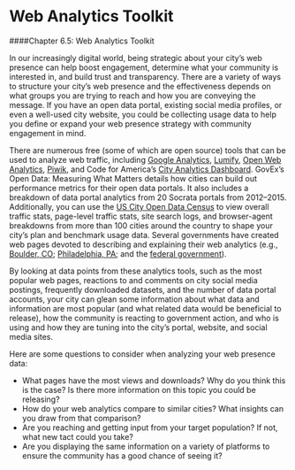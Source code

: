 # Web Analytics Toolkit

\####Chapter 6.5: Web Analytics Toolkit

In our increasingly digital world, being strategic about your city’s web presence can help boost engagement, determine what your community is interested in, and build trust and transparency. There are a variety of ways to structure your city’s web presence and the effectiveness depends on what groups you are trying to reach and how you are conveying the message. If you have an open data portal, existing social media profiles, or even a well-used city website, you could be collecting usage data to help you define or expand your web presence strategy with community engagement in mind.

There are numerous free (some of which are open source) tools that can be used to analyze web traffic, including [Google Analytics](https://www.google.com/analytics/#?modal_active=none), [Lumify](http://lumify.io/), [Open Web Analytics](http://www.openwebanalytics.com/), [Piwik](http://piwik.org/), and Code for America’s [City Analytics Dashboard](https://github.com/codeforamerica/city-analytics-dashboard). GovEx’s Open Data: Measuring What Matters details how cities can build out performance metrics for their open data portals. It also includes a breakdown of data portal analytics from 20 Socrata portals from 2012–2015. Additionally, you can use the [US City Open Data Census](https://data.census.gov/) to view overall traffic stats, page-level traffic stats, site search logs, and browser-agent breakdowns from more than 100 cities around the country to shape your city’s plan and benchmark usage data. Several governments have created web pages devoted to describing and explaining their web analytics (e.g., [Boulder, CO](https://bouldercolorado.gov/stats); [Philadelphia, PA](https://www.phila.gov/); and the [federal government](https://analytics.usa.gov/)).

By looking at data points from these analytics tools, such as the most popular web pages, reactions to and comments on city social media postings, frequently downloaded datasets, and the number of data portal accounts, your city can glean some information about what data and information are most popular (and what related data would be beneficial to release), how the community is reacting to government action, and who is using and how they are tuning into the city’s portal, website, and social media sites.

Here are some questions to consider when analyzing your web presence data:

* What pages have the most views and downloads? Why do you think this is the case? Is there more information on this topic you could be releasing?
* How do your web analytics compare to similar cities? What insights can you draw from that comparison?
* Are you reaching and getting input from your target population? If not, what new tact could you take?
* Are you displaying the same information on a variety of platforms to ensure the community has a good chance of seeing it?
